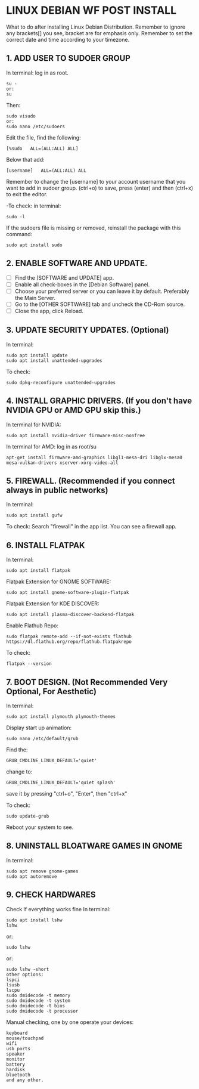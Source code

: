 # LINUX DEBIAN WF POST INSTALL
What to do after installing Linux Debian Distribution.
Remember to ignore any brackets[] you see, bracket are for emphasis only.
Remember to set the correct date and time according to your timezone.

## 1. ADD USER TO SUDOER GROUP
In terminal: log in as root.

	su -
	or:
	su
Then:

	sudo visudo
	or:
	sudo nano /etc/sudoers
	
Edit the file, find the following:

	[%sudo   ALL=(ALL:ALL) ALL]
	
Below that add:

	[username]   ALL=(ALL:ALL) ALL
Remember to change the [username] to your account username that you want to add in sudoer group. (ctrl+o) to save, press (enter) and then (ctrl+x) to exit the editor.

-To check: in terminal:
	
	sudo -l
	
If the sudoers file is missing or removed, reinstall the package with this command:

	sudo apt install sudo

## 2. ENABLE SOFTWARE AND UPDATE.

- [ ] Find the [SOFTWARE and UPDATE] app.
- [ ] Enable all check-boxes in the [Debian Software] panel.
- [ ] Choose your preferred server or you can leave it by default. Preferably the Main Server.
- [ ] Go to the [OTHER SOFTWARE] tab and uncheck the CD-Rom source.
- [ ] Close the app, click Reload.
	
## 3. UPDATE SECURITY UPDATES. (Optional)
In terminal:
	
	sudo apt install update
	sudo apt install unattended-upgrades

To check:
	
	sudo dpkg-reconfigure unattended-upgrades

## 4. INSTALL GRAPHIC DRIVERS. (If you don't have NVIDIA GPU or AMD GPU skip this.) 
In terminal for NVIDIA:
	
	sudo apt install nvidia-driver firmware-misc-nonfree

In terminal for AMD: log in as root/su

 	apt-get install firmware-amd-graphics libgl1-mesa-dri libglx-mesa0 mesa-vulkan-drivers xserver-xorg-video-all
	
## 5. FIREWALL. (Recommended if you connect always in public networks)
In terminal:
	
	sudo apt install gufw

To check:
Search "firewall" in the app list. You can see a firewall app.

## 6. INSTALL FLATPAK
In terminal:
	
	sudo apt install flatpak

Flatpak Extension for GNOME SOFTWARE:
	
	sudo apt install gnome-software-plugin-flatpak

Flatpak Extension for KDE DISCOVER:

	sudo apt install plasma-discover-backend-flatpak

Enable Flathub Repo:

	sudo flatpak remote-add --if-not-exists flathub https://dl.flathub.org/repo/flathub.flatpakrepo

To check:
	
	flatpak --version
	
## 7. BOOT DESIGN. (Not Recommended Very Optional, For Aesthetic)
In terminal:
	
	sudo apt install plymouth plymouth-themes

Display start up animation:
	
	sudo nano /etc/default/grub

Find the:
	
	GRUB_CMDLINE_LINUX_DEFAULT='quiet'

change to:
	
	GRUB_CMDLINE_LINUX_DEFAULT='quiet splash'
save it by pressing "ctrl+o", "Enter", then "ctrl+x"

To check:
	
	sudo update-grub

Reboot your system to see.

## 8. UNINSTALL BLOATWARE GAMES IN GNOME
In terminal:

	sudo apt remove gnome-games
	sudo apt autoremove
	
## 9. CHECK HARDWARES
Check If everything works fine
In terminal:
	
	sudo apt install lshw
	lshw

or:
	
	sudo lshw

or:
	
	sudo lshw -short
	other options:
	lspci
	lsusb
	lscpu
	sudo dmidecode -t memory
	sudo dmidecode -t system
	sudo dmidecode -t bios
	sudo dmidecode -t processor

Manual checking, one by one operate your devices:
	
	keyboard
	mouse/touchpad
	wifi
	usb ports
	speaker
	monitor
	battery
	hardisk
	bluetooth
	and any other.

